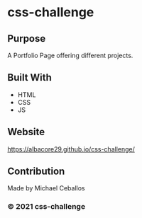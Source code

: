 # css-challenge

## Purpose
A Portfolio Page offering different projects.

## Built With
* HTML
* CSS
* JS

## Website
https://albacore29.github.io/css-challenge/

## Contribution

Made by Michael Ceballos

### © 2021 css-challenge
